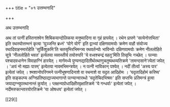+++
title = "०१ उत्तम्भनादि"

+++

अथ उत्तम्भनादि

अथ तां पत्नीं हस्तिनाश्वेन शिबिकयान्दोलिकया मनुष्यादिना वा गृहं प्रापयेत् । रथेन प्रापणे 'सत्येनोत्तभिता' इति रथस्योत्तम्भनं कृत्वा ‘युञ्जन्ति ब्रध्नं’ ‘योगे योगे' इति द्वाभ्यां दक्षिणवामयोः क्रमेण वाहौ संयोज्य रथादिवाहनमारोहेति 'सुकिँशुकमि'ति चतसृभिरभिमन्त्र्य रथवर्तन्योः भाविन्योः दक्षिणवामयोः क्रमेण नीललोहिते सूत्रे 'नीललोहिते भवत' इत्येतया व्यवस्तीर्य तयोरुपरि 'ये वध्वश्चन्द्रं वहतु'मिति तिसृभिः गच्छेत् । पत्न्याः पश्चादवधानेन विवाहाग्निं हारयेत् । मार्गमध्ये पुण्यनद्यादितीर्थस्थाणुचतुष्पथव्यतिक्रमे 'तामन्दसाने'त्येतां जपेत् । 'अयं नो मह्याः पारम्' इत्येतया नावमभिमन्त्रयेत् । न पत्नी नाविकान् पश्येत् । नदीं तीर्त्वा 'अस्य पार' इत्येतां जपेत् । श्मशानोपरिगमने पत्नीभूषणादिनाशे वा रथनाशे वा यदृत आदिहोमः । ‘यदृतादिहोमं करिष्य' इति सङ्कल्प्य अग्निप्रतिष्ठाद्याज्यभागान्ते पत्न्यान्वारब्धो 'यदृतेचिदभिश्रवः' इति सप्तभिः प्रतिमन्त्रं हुत्वा जयाद्यग्न्युपस्थानान्तं कुर्यात् । प्लक्षन्यग्रोधादिक्षीरवृक्षातिक्रमे 'ये गन्धर्वाः' इत्येतां जपेत् । नदीमरुकान्तारयोरतिक्रमे 'या ओषधय' इत्येतां जपेत् ।

[[29]]
